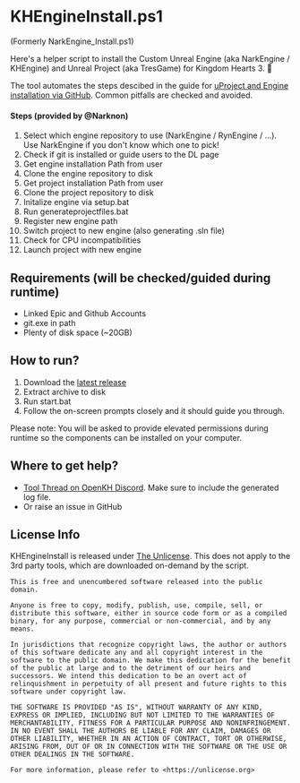 # KHEngineInstall.ps1
(Formerly NarkEngine_Install.ps1)

Here's a helper script to install the Custom Unreal Engine (aka NarkEngine / KHEngine) and Unreal Project (aka TresGame) for Kingdom Hearts 3. 🙂 

The tool automates the steps descibed in the guide for [uProject and Engine installation via GitHub](https://github.com/KH3-Modding-Org/OpenKH3Modding/blob/main/Tutorials/uProject%20and%20Engine%20Installation.md#2-github-clone-install---update-with-the-click-of-a-button). Common pitfalls are checked and avoided.

#### Steps (provided by @Narknon)
1) Select which engine repository to use (NarkEngine / RynEngine / ...). Use NarkEngine if you don't know which one to pick!
2) Check if git is installed or guide users to the DL page
3) Get engine installation Path from user
4) Clone the engine repository to disk
5) Get project installation Path from user
6) Clone the project repository to disk
7) Initalize engine via setup.bat
8) Run generateprojectfiles.bat
9) Register new engine path
10) Switch project to new engine (also generating .sln file)
11) Check for CPU incompatibilities
12) Launch project with new engine

## Requirements (will be checked/guided during runtime)
- Linked Epic and Github Accounts
- git.exe in path
- Plenty of disk space (~20GB)

## How to run?
1) Download the [latest release](https://github.com/KH3-Modding-Org/OpenKH3Modding/raw/main/KHEngineInstall/KHEngineInstall.zip)
2) Extract archive to disk
3) Run start.bat
4) Follow the on-screen prompts closely and it should guide you through.

Please note: You will be asked to provide elevated permissions during runtime so the components can be installed on your computer. 

## Where to get help?
- [Tool Thread on OpenKH Discord](https://discordapp.com/channels/409140906625728532/1038584582016086057/1038584582016086057). Make sure to include the generated log file.
- Or raise an issue in GitHub

## License Info
KHEngineInstall is released under [The Unlicense](https://unlicense.org/). This does not apply to the 3rd party tools, which are downloaded on-demand by the script.
```
This is free and unencumbered software released into the public domain.

Anyone is free to copy, modify, publish, use, compile, sell, or
distribute this software, either in source code form or as a compiled
binary, for any purpose, commercial or non-commercial, and by any
means.

In jurisdictions that recognize copyright laws, the author or authors
of this software dedicate any and all copyright interest in the
software to the public domain. We make this dedication for the benefit
of the public at large and to the detriment of our heirs and
successors. We intend this dedication to be an overt act of
relinquishment in perpetuity of all present and future rights to this
software under copyright law.

THE SOFTWARE IS PROVIDED "AS IS", WITHOUT WARRANTY OF ANY KIND,
EXPRESS OR IMPLIED, INCLUDING BUT NOT LIMITED TO THE WARRANTIES OF
MERCHANTABILITY, FITNESS FOR A PARTICULAR PURPOSE AND NONINFRINGEMENT.
IN NO EVENT SHALL THE AUTHORS BE LIABLE FOR ANY CLAIM, DAMAGES OR
OTHER LIABILITY, WHETHER IN AN ACTION OF CONTRACT, TORT OR OTHERWISE,
ARISING FROM, OUT OF OR IN CONNECTION WITH THE SOFTWARE OR THE USE OR
OTHER DEALINGS IN THE SOFTWARE.

For more information, please refer to <https://unlicense.org>
```